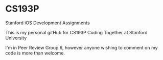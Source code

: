 CS193P
======

Stanford iOS Development Assignments

This is my personal gitHub for CS193P Coding Together at Stanford University

I'm in Peer Review Group 6, however anyone wishing to comment on my code is more than welcome.